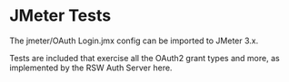 # JMeter Tests

The jmeter/OAuth Login.jmx config can be imported to JMeter 3.x.

Tests are included that exercise all the OAuth2 grant types and more, 
as implemented by the RSW Auth Server here.